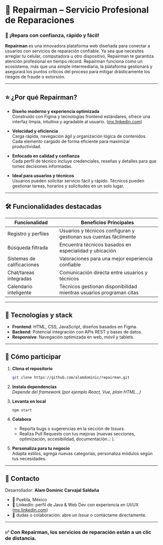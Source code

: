 # 🚀 Repairman – Servicio Profesional de Reparaciones

### 🔧 ¡Repara con confianza, rápido y fácil!

**Repairman** es una innovadora plataforma web diseñada para conectar a usuarios con servicios de reparación confiable. Ya sea que necesites arreglar tu celular, computadora u otro dispositivo, Repairman te garantiza atención profesional en tiempo récord. Repairman funciona como un ecosistema, más que una simple intermediaria, la plataforma gestionará y asegurará los puntos críticos del proceso para mitigar drásticamente los riesgos de fraude o extorsión.

---

## ⭐ ¿Por qué Repairman?

- **Diseño moderno y experiencia optimizada**  
  Construido con Figma y tecnologías frontend estándares, ofrece una interfaz limpia, intuitiva y agradable al usuario. ([mx.linkedin.com](https://mx.linkedin.com/in/alam-dominic-carvajal))

- **Velocidad y eficiencia**  
  Carga rápida, navegación ágil y organización lógica de contenidos. Cada elemento cargado de forma eficiente para maximizar productividad.

- **Enfocado en calidad y confianza**  
  Cada perfil de técnico incluye credenciales, reseñas y detalles para que tomes decisiones informadas.

- **Ideal para usuarios y técnicos**  
  Usuarios pueden solicitar servicio fácil y rápido. Técnicos pueden gestionar tareas, horarios y solicitudes en un solo lugar.

---

## 🛠 Funcionalidades destacadas

| Funcionalidad                  | Beneficios Principales                                         |
|------------------------------|----------------------------------------------------------------|
| Registro y perfiles          | Usuarios y técnicos configuran y gestionan sus cuentas fácilmente |
| Búsqueda filtrada            | Encuentra técnicos basados en especialidad y ubicación         |
| Sistemas de calificaciones   | Valoraciones para una mejor experiencia confiable              |
| Chat/tareas integradas       | Comunicación directa entre usuarios y técnicos                 |
| Calendario inteligente       | Técnicos gestionan disponibilidad mientras usuarios programan citas |

---

## 📱 Tecnologías y stack

- **Frontend**: HTML, CSS, JavaScript, diseños basados en Figma.
- **Backend**: Potencial integración con APIs REST y bases de datos.
- **Responsive**: Navegación optimizada en web, móvil y tablets.

---

## 🧩 Cómo participar

1. **Clona el repositorio**  
   ```bash
   git clone https://github.com/alamdominic/repairman.git
   ```

2. **Instala dependencias**  
   *Depende del framework (por ejemplo React, Vue, plain HTML...)*

3. **Levanta en local**  
   ```bash
   npm start
   ```

4. **Colabora**  
   - Reporta bugs o sugerencias en la sección de *Issues*.  
   - Realiza Pull Requests con tus mejoras (nuevas secciones, optimización, accesibilidad, documentación… ).

5. **Personaliza para tu negocio**  
   Adapta estilos, agrega nuevas categorías, personaliza módulos según tus necesidades.

---

## 🔗 Contacto

Desarrollador: **Alam Dominic Carvajal Saldaña**  
- 📍 Puebla, México  
- 💼 LinkedIn: perfil de Java & Web Dev con experiencia en UI/UX ([mx.linkedin.com](https://mx.linkedin.com/in/alam-dominic-carvajal))  
- 📧 dudas o colaboración: abre un *Issue* o contáctame directamente.

---

### ✅ Con Repairman, los servicios de reparación están a un clic de distancia.